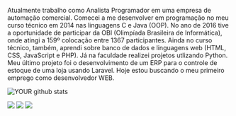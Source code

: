 
Atualmente trabalho como Analista Programador em uma empresa de automação comercial. Comecei a me desenvolver em programação no meu curso técnico em 2014 nas linguagens C e Java (OOP). No ano de 2016 tive a oportunidade de participar da OBI (Olimpíada Brasileira de Informática), onde atingi a 159º colocação entre 1367 participantes. Ainda no curso técnico, também, aprendi sobre banco de dados e linguagens web (HTML, CSS, JavaScript e PHP). Já na faculdade realizei projetos utlizando Python. Meu último projeto foi o desenvolvimento de um ERP para o controle de estoque de uma loja usando Laravel. Hoje estou buscando o meu primeiro emprego como desenvolvedor WEB.

![YOUR github stats](https://github-readme-stats.vercel.app/api?username=cesarapires)

[<img src="https://img.shields.io/badge/twitter-%231DA1F2.svg?&style=for-the-badge&logo=twitter&logoColor=white" />](https://twitter.com/csar_pires) [<img src="https://img.shields.io/badge/linkedin-%230077B5.svg?&style=for-the-badge&logo=linkedin&logoColor=white" />](https://www.linkedin.com/in/cesarapires/) [<img src = "https://img.shields.io/badge/instagram-%23E4405F.svg?&style=for-the-badge&logo=instagram&logoColor=white">](https://www.instagram.com/ceesarpires/)
